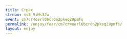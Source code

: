 ```yaml
---
title: Страх
stream: sv5_9iMs32w
event: cm7cr4oerl0bcr0n2pkeq29pmfs
permalink: /enjoy/fear/cm7cr4oerl0bcr0n2pkeq29pmfs/
layout: enjoy
---
```

